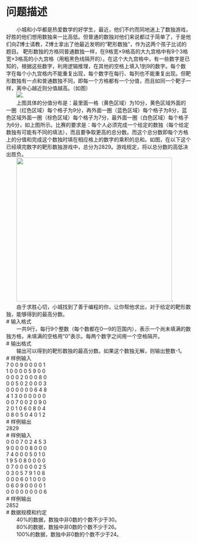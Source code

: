 <div id="pcont1" style="margin-top:20px; display:block;">

# 问题描述

<div class="pdcont">　　小城和小华都是热爱数学的好学生，最近，他们不约而同地迷上了数独游戏，好胜的他们想用数独来一比高低。但普通的数独对他们来说都过于简单了，于是他们向Z博士请教，Z博士拿出了他最近发明的“靶形数独”，作为这两个孩子比试的题目。   靶形数独的方格同普通数独一样，在9格宽×9格高的大九宫格中有9个3格宽×3格高的小九宫格（用粗黑色线隔开的）。在这个大九宫格中，有一些数字是已知的，根据这些数字，利用逻辑推理，在其他的空格上填入1到9的数字。每个数字在每个小九宫格内不能重复出现，每个数字在每行、每列也不能重复出现。但靶形数独有一点和普通数独不同，即每一个方格都有一个分值，而且如同一个靶子一样，离中心越近则分值越高。（如图）<br/>
　　<img src="source/tsinsen/A1177/img/aHR0cDovL3d3dy50c2luc2VuLmNvbS9SZXF1aXJlRmlsZS5kbz9maWQ9YUQ4NnFiVGE=.do"/>.<br/>
　　上图具体的分值分布是：最里面一格（黄色区域）为10分，黄色区域外面的一圈（红色区域）每个格子为9分，再外面一圈（蓝色区域）每个格子为8分，蓝色区域外面一圈（棕色区域）每个格子为7分，最外面一圈（白色区域）每个格子为6分，如上图所示。比赛的要求是：每个人必须完成一个给定的数独（每个给定数独有可能有不同的填法），而且要争取更高的总分数。而这个总分数即每个方格上的分值和完成这个数独时填在相应格上的数字的乘积的总和。如图，在以下这个已经填完数字的靶形数独游戏中，总分为2829。游戏规定，将以总分数的高低决出胜负。<br/>
　　<img width="424" height="392" src="source/tsinsen/A1177/img/aHR0cDovL3d3dy50c2luc2VuLmNvbS9SZXF1aXJlRmlsZS5kbz9maWQ9YUZBRExuSmU=.do"/>.<br/>
　　由于求胜心切，小城找到了善于编程的你，让你帮他求出，对于给定的靶形数独，能够得到的最高分数。</div>
# 输入格式

<div class="pdcont">　　一共9行，每行9个整数（每个数都在0—9的范围内），表示一个尚未填满的数独方格，未填满的空格用“0”表示。每两个数字之间用一个空格隔开。</div>
# 输出格式

<div class="pdcont">　　输出可以得到的靶形数独的最高分数。如果这个数独无解，则输出整数-1。</div>
# 样例输入

<div class="pddata">7 0 0 9 0 0 0 0 1<br/>
1 0 0 0 0 5 9 0 0<br/>
0 0 0 2 0 0 0 8 0<br/>
0 0 5 0 2 0 0 0 3<br/>
0 0 0 0 0 0 6 4 8<br/>
4 1 3 0 0 0 0 0 0<br/>
0 0 7 0 0 2 0 9 0<br/>
2 0 1 0 6 0 8 0 4<br/>
0 8 0 5 0 4 0 1 2</div>
# 样例输出

<div class="pddata">2829</div>
# 样例输入

<div class="pddata">0 0 0 7 0 2 4 5 3<br/>
9 0 0 0 0 8 0 0 0<br/>
7 4 0 0 0 5 0 1 0<br/>
1 9 5 0 8 0 0 0 0<br/>
0 7 0 0 0 0 0 2 5<br/>
0 3 0 5 7 9 1 0 8<br/>
0 0 0 6 0 1 0 0 0<br/>
0 6 0 9 0 0 0 0 1<br/>
0 0 0 0 0 0 0 0 6</div>
# 样例输出

<div class="pddata">2852</div>
# 数据规模和约定

<div class="pdcont">　　40%的数据，数独中非0数的个数不少于30。<br/>
　　80%的数据，数独中非0数的个数不少于26。<br/>
　　100%的数据，数独中非0数的个数不少于24。</div>

</div>
